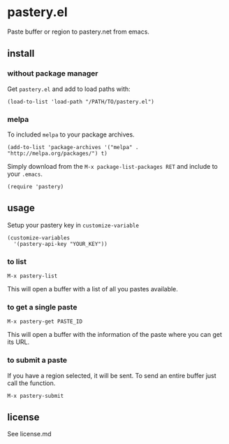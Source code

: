 # pastery.el

Paste buffer or region to pastery.net from emacs.

## install

### without package manager

Get `pastery.el` and add to load paths with:

```emacs-lisp
(load-to-list 'load-path "/PATH/TO/pastery.el")
```

### melpa

To included `melpa` to your package archives.

```emacs-lisp
(add-to-list 'package-archives '("melpa" . "http://melpa.org/packages/") t)
```

Simply download from the `M-x package-list-packages RET` and include to your `.emacs`.

```emacs-lisp
(require 'pastery)
```

## usage

Setup your pastery key in `customize-variable`

```emacs-lisp
(customize-variables
  '(pastery-api-key "YOUR_KEY"))
```

### to list

`M-x pastery-list`

This will open a buffer with a list of all you pastes available.

### to get a single paste

`M-x pastery-get PASTE_ID`

This will open a buffer with the information of the paste where you can get its URL.

### to submit a paste

If you have a region selected, it will be sent. To send an entire buffer just call the function.

`M-x pastery-submit`

## license

See license.md
